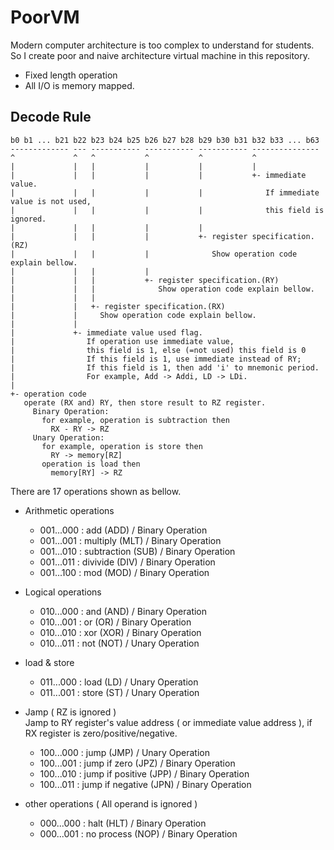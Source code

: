 # PoorVM

Modern computer architecture is too complex to understand for students.
So I create poor and naive architecture virtual machine in this repository.

- Fixed length operation
- All I/O is memory mapped.

## Decode Rule

```
b0 b1 ... b21 b22 b23 b24 b25 b26 b27 b28 b29 b30 b31 b32 b33 ... b63
------------- --- ----------- ----------- ----------- ---------------
^             ^   ^           ^           ^           ^
|             |   |           |           |           |
|             |   |           |           |           +- immediate value.
|             |   |           |           |              If immediate value is not used,
|             |   |           |           |              this field is ignored.
|             |   |           |           |
|             |   |           |           +- register specification.(RZ)
|             |   |           |              Show operation code explain bellow.
|             |   |           |
|             |   |           +- register specification.(RY)
|             |   |              Show operation code explain bellow.
|             |   |
|             |   +- register specification.(RX)
|             |     Show operation code explain bellow.
|             |
|             +- immediate value used flag.
|                If operation use immediate value,
|                this field is 1, else (=not used) this field is 0
|                If this field is 1, use immediate instead of RY;
|                If this field is 1, then add 'i' to mnemonic period.
|                For example, Add -> Addi, LD -> LDi.
|
+- operation code
   operate (RX and) RY, then store result to RZ register.
     Binary Operation:
       for example, operation is subtraction then
         RX - RY -> RZ
     Unary Operation:
       for example, operation is store then
         RY -> memory[RZ]
       operation is load then
         memory[RY] -> RZ
```

   There are 17 operations shown as bellow.
   - Arithmetic operations
     + 001...000 : add         (ADD) / Binary Operation
     + 001...001 : multiply    (MLT) / Binary Operation
     + 001...010 : subtraction (SUB) / Binary Operation
     + 001...011 : divivide    (DIV) / Binary Operation
     + 001...100 : mod         (MOD) / Binary Operation
   
   - Logical operations
     + 010...000 : and         (AND) / Binary Operation
     + 010...001 : or          (OR)  / Binary Operation
     + 010...010 : xor         (XOR) / Binary Operation
     + 010...011 : not         (NOT) / Unary Operation

   - load & store
     + 011...000 : load        (LD) / Unary Operation
     + 011...001 : store       (ST) / Unary Operation

   - Jamp ( RZ is ignored )  
     Jamp to RY register's value address ( or immediate value address ),
     if RX register is zero/positive/negative.
     + 100...000 : jump             (JMP) / Unary Operation
     + 100...001 : jump if zero     (JPZ) / Binary Operation
     + 100...010 : jump if positive (JPP) / Binary Operation
     + 100...011 : jump if negative (JPN) / Binary Operation

   - other operations ( All operand is ignored )
     + 000...000 : halt       (HLT) / Binary Operation
     + 000...001 : no process (NOP) / Binary Operation

